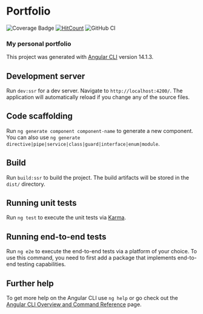 # Portfolio

![Coverage Badge](https://img.shields.io/endpoint?url=https://gist.githubusercontent.com/RdDams/97552275aeef10e4d41fba19f817eae4/raw/portfolio_heads_main.json) [![HitCount](https://hits.dwyl.com/RdDams/portfolio.svg?style=flat-square)](http://hits.dwyl.com/RdDams/portfolio) ![GitHub CI](https://github.com/dwyl/auth_plug/actions/workflows/ci.yml/badge.svg)

### My personal portfolio

This project was generated with [Angular CLI](https://github.com/angular/angular-cli) version 14.1.3.

## Development server

Run `dev:ssr` for a dev server. Navigate to `http://localhost:4200/`. The application will automatically reload if you change any of the source files.

## Code scaffolding

Run `ng generate component component-name` to generate a new component. You can also use `ng generate directive|pipe|service|class|guard|interface|enum|module`.

## Build

Run `build:ssr` to build the project. The build artifacts will be stored in the `dist/` directory.

## Running unit tests

Run `ng test` to execute the unit tests via [Karma](https://karma-runner.github.io).

## Running end-to-end tests

Run `ng e2e` to execute the end-to-end tests via a platform of your choice. To use this command, you need to first add a package that implements end-to-end testing capabilities.

## Further help

To get more help on the Angular CLI use `ng help` or go check out the [Angular CLI Overview and Command Reference](https://angular.io/cli) page.
